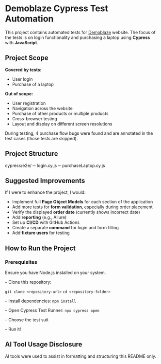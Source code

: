 # Demoblaze Cypress Test Automation

This project contains automated tests for [Demoblaze](https://www.demoblaze.com/) website. The focus of the tests is on login functionality and purchasing a laptop using **Cypress** with **JavaScript**.

## Project Scope

**Covered by tests:**

- User login
- Purchase of a laptop

**Out of scope:**

- User registration
- Navigation across the website
- Purchase of other products or multiple products
- Cross-browser testing
- Layout and display on different screen resolutions

During testing, 4 purchase flow bugs were found and are annotated in the test cases (those tests are skipped).

## Project Structure

cypress/e2e/
─ login.cy.js
─ purchaseLaptop.cy.js

## Suggested Improvements

If I were to enhance the project, I would:

- Implement full **Page Object Models** for each section of the application
- Add more tests for **form validation**, especially during order placement
- Verify the displayed **order date** (currently shows incorrect date)
- Add **reporting** (e.g., Allure)
- Set up **CI/CD** with GitHub Actions
- Create a separate **command** for login and form filling
- Add **fixture users** for testing

## How to Run the Project

### Prerequisites

Ensure you have Node.js installed on your system.

– Clone this repository:

`git clone <repository-url>`
`cd <repository-folder>`

– Install dependencies:
`npm install`

– Open Cypress Test Runner:
`npx cypress open`

– Choose the test suit

– Run it!

## AI Tool Usage Disclosure

AI tools were used to assist in formatting and structuring this README only.
